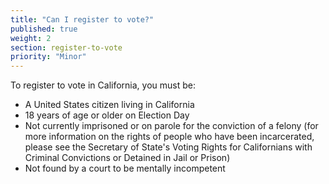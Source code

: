```yaml
---
title: "Can I register to vote?"
published: true
weight: 2
section: register-to-vote
priority: "Minor"
---
```

To register to vote in California, you must be:

- A United States citizen living in California
- 18 years of age or older on Election Day
- Not currently imprisoned or on parole for the conviction of a felony (for more information on the rights of people who have been incarcerated, please see the Secretary of State's Voting Rights for Californians with Criminal Convictions or Detained in Jail or Prison)
- Not found by a court to be mentally incompetent